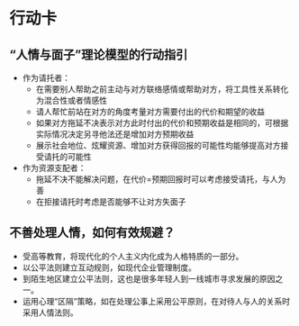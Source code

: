 # 行动卡

## “人情与面子”理论模型的行动指引
* 作为请托者：
	* 在需要别人帮助之前主动与对方联络感情或帮助对方，将工具性关系转化为混合性或者情感性
	* 请人帮忙前站在对方的角度考量对方需要付出的代价和期望的收益
	* 如果对方拖延不决表示对方此时付出的代价和预期收益是相同的，可根据实际情况决定另寻他法还是增加对方预期收益
	* 展示社会地位、炫耀资源、增加对方获得回报的可能性均能够提高对方接受请托的可能性
* 作为资源支配者：
	* 拖延不决不能解决问题，在代价=预期回报时可以考虑接受请托，与人为善
	* 在拒接请托时考虑是否能够不让对方失面子

## 不善处理人情，如何有效规避？
* 受高等教育，将现代化的个人主义内化成为人格特质的一部分。
* 以公平法则建立互动规则，如现代企业管理制度。
* 到陌生地区建立公平法则，这也是很多年轻人到一线城市寻求发展的原因之一。
* 运用心理“区隔”策略，如在处理公事上采用公平原则，在对待人与人的关系时采用人情法则。